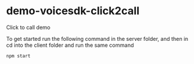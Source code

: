 # demo-voicesdk-click2call
Click to call demo 

To get started run the following command in the server folder, and then in cd into the client folder and run the same command

```
npm start
```
